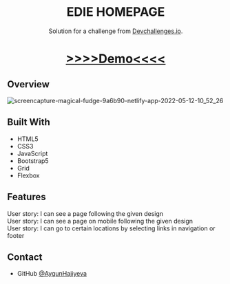 <h1 align="center">EDIE HOMEPAGE</h1>

<div align="center">
   Solution for a challenge from  <a href="http://devchallenges.io" target="_blank">Devchallenges.io</a>.
</div>

<div align="center">
  <h1>
    <a href="https://edie-homepage-web.netlify.app/">
      >>>>Demo<<<<
    </a>
  </h1>
</div>


## Overview

![screencapture-magical-fudge-9a6b90-netlify-app-2022-05-12-10_52_26](https://user-images.githubusercontent.com/99952793/168011124-cf70c6ac-013e-41cd-87e2-f14ef361cd70.png)


## Built With
<ul>
      <li>HTML5</li> 
      <li>CSS3</li> 
      <li>JavaScript</li> 
   <li>Bootstrap5</li>
   <li>Grid</li> 
   <li>Flexbox</li> 
   </ul>



## Features
User story: I can see a page following the given design</br>
User story: I can see a page on mobile following the given design</br>
User story: I can go to certain locations by selecting links in navigation or footer

## Contact

- GitHub [@AygunHajiyeva](https://github.com/AygunHajiyeva)

